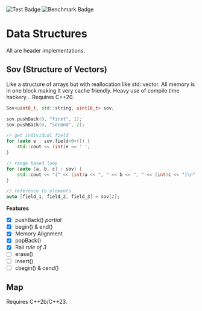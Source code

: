 ![Test Badge](https://github.com/WillisMedwell/Data-Structures/actions/workflows/test.yml/badge.svg) ![Benchmark Badge](https://github.com/WillisMedwell/Data-Structures/actions/workflows/benchmark.yml/badge.svg)
# Data Structures
All are header implementations.

## Sov (Structure of Vectors)
Like a structure of arrays but with reallocation like std::vector. All memory is in one block making it very cache friendly. Heavy use of compile time hackery...
Requires C++20.

```cpp
Sov<uint8_t, std::string, uint16_t> sov;

sov.pushBack(0, "first", 1);
sov.pushBack(0, "second", 2);

// get individual field
for (auto e : sov.field<0>()) {
    std::cout << (int)e << ' ';
}

// range based loop
for (auto [a, b, c] : sov) {
    std::cout << "(" << (int)a << ", " << b << ", " << (int)c << ")\n";
}

// reference to elements
auto [field_1, field_2, field_3] = sov[2];
```

**Features**
- [x] pushBack() *partial*
- [x] begin() & end()
- [x] Memory Alignment
- [x] popBack()
- [x] Raii *rule of 3*
- [ ] erase()
- [ ] insert()
- [ ] cbegin() & cend()

## Map 
Requires C++2b/C++23.